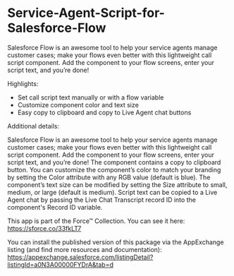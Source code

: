 # Service-Agent-Script-for-Salesforce-Flow

Salesforce Flow is an awesome tool to help your service agents manage customer cases; make your flows even better with this lightweight call script component. Add the component to your flow screens, enter your script text, and you’re done!

Highlights:

- Set call script text manually or with a flow variable
- Customize component color and text size
- Easy copy to clipboard and copy to Live Agent chat buttons

Additional details:

Salesforce Flow is an awesome tool to help your service agents manage customer cases; make your flows even better with this lightweight call script component. Add the component to your flow screens, enter your script text, and you’re done! The component contains a copy to clipboard button. You can customize the component’s color to match your branding by setting the Color attribute with any RGB value (default is blue). The component’s text size can be modified by setting the Size attribute to small, medium, or large (default is medium). Script text can be copied to a Live Agent chat by passing the Live Chat Transcript record ID into the component's Record ID variable.

This app is part of the Force™ Collection.
You can see it here: https://sforce.co/33fkLT7

You can install the published version of this package via the AppExchange listing (and find more resources and documentation): https://appexchange.salesforce.com/listingDetail?listingId=a0N3A00000FYDrA&tab=d

